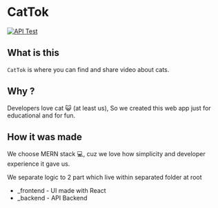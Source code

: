 # CatTok

[![API Test](https://github.com/littlefunky/cattok/actions/workflows/api.js.yml/badge.svg)](https://github.com/littlefunky/cattok/actions/workflows/api.js.yml)

## What is this

`CatTok` is where you can find and share video about cats.

## Why ?

Developers love cat 😺 (at least us), So we created this web app just for educational and for fun.

## How it was made

We choose MERN stack 💻, cuz we love how simplicity and developer experience it gave us.

We separate logic to 2 part which live within separated folder at root

- \_frontend - UI made with React
- \_backend - API Backend
